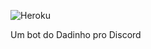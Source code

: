 ![Heroku](https://heroku-badge.herokuapp.com/?app=dadinho-discord-bot)

Um bot do Dadinho pro Discord

